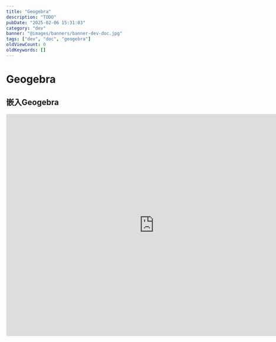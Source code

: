 ```yaml
---
title: "Geogebra"
description: "TODO"
pubDate: "2025-02-06 15:31:03"
category: "dev"
banner: "@images/banners/banner-dev-doc.jpg"
tags: ["dev", "doc", "geogebra"]
oldViewCount: 0
oldKeywords: []
---
```


# Geogebra

## 嵌入Geogebra

<iframe src="https://www.geogebra.org/geometry/uyjrvyya?embed" width="800" height="600" allowfullscreen style="border: 1px solid #e4e4e4;border-radius: 4px;" frameborder="0"></iframe>
